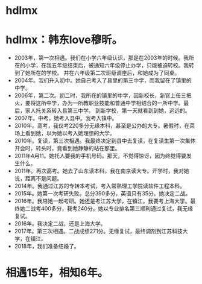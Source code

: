 # hdlmx
# hdlmx：韩东love穆昕。
* 2003年，第一次相遇。我们在小学六年级认识，那是在2003年的时候。我所在的小学，在我五年级结束后，被通知六年级停止办学，只能被迫转校。我转到了她所在的学校。
  并在六年级第二次班级调座后，和她成为了同桌。
* 2004年。我们升入初中。她自己考入了县里的第三中学，而我留在了镇里的中学。
* 2006年，第二次。初二时，我所在的镇里的中学，因新校长，新官上任三把火，要将这所中学，办为一所教职业技能和普通中学相结合的一所中学。最后，家人托关系转入县第三中学。
                 到新学校，第一天就看到到她，远远的。
* 2007年。中考，她考入县中。我考入镇中。
* 2010年。高考，我仅考220多分无缘本科，甚至是公办的大专。暑假时，在菜场上看到她，以为她以考入她理想的大学。
* 2010年。复读，第三次相遇。我最终决定到县中去复读，在复读生第一次集体开会时，转头时，竟看到她静静的站在那里。
* 2011年4月11。她托人要我的手机号码。那天，不觉得惊讶，因为终觉得要发生什么。
* 2011年。再次高考。她去了山东读本科，我在南京读大专。开学时，我对她说，距离不是问题。
* 2014年。我通过江苏的专转本考试，考入常熟理工学院读软件工程本科。
* 2015年。她第一次考研失败。总分390多分，英语只有35分。她决定二战。
* 2016年。我陪她一起考研。她还是考江苏大学，在镇江，我要考上海大学。最终她二战考400多分，我考240分。她以专业排名第三顺利通过复试，我无缘复试。
* 2016年。我决定二战，还是上海大学。
* 2017年。第三次相遇。二战成绩271分。无缘复试，最终调剂到江苏科技大学，在镇江。
* 2018年，我们准备结婚了。

# 相遇15年，相知6年。
